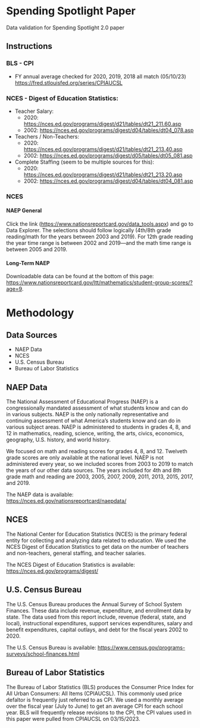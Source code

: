 # Spending Spotlight Paper
 Data validation for Spending Spotlight 2.0 paper

## Instructions

### BLS - CPI
- FY annual average checked for 2020, 2019, 2018 all match (05/10/23) https://fred.stlouisfed.org/series/CPIAUCSL

### NCES - Digest of Education Statistics:
 - Teacher Salary: 
   - 2020: https://nces.ed.gov/programs/digest/d21/tables/dt21_211.60.asp
   - 2002: https://nces.ed.gov/programs/digest/d04/tables/dt04_078.asp
 - Teachers / Non-Teachers:
   - 2020: https://nces.ed.gov/programs/digest/d21/tables/dt21_213.40.asp
   - 2002: https://nces.ed.gov/programs/digest/d05/tables/dt05_081.asp
 - Complete Staffing (seem to be multiple sources for this): 
   - 2020: https://nces.ed.gov/programs/digest/d21/tables/dt21_213.20.asp
   - 2002: https://nces.ed.gov/programs/digest/d04/tables/dt04_081.asp
### NCES
#### NAEP General
Click the link (https://www.nationsreportcard.gov/data_tools.aspx) and go to Data Explorer. The selections should follow logically (4th/8th grade reading/math for the years between 2003 and 2019). For 12th grade reading the year time range is between 2002 and 2019—and the math time range is between 2005 and 2019.

#### Long-Term NAEP
Downloadable data can be found at the bottom of this page: https://www.nationsreportcard.gov/ltt/mathematics/student-group-scores/?age=9.
 



# Methodology

## Data Sources
 - NAEP Data
 - NCES 
 - U.S. Census Bureau
 - Bureau of Labor Statistics

## NAEP Data

The National Assessment of Educational Progress (NAEP) is a congressionally mandated assessment 
of what students know and can do in various subjects. NAEP is the only nationally representative 
and continuing assessment of what America’s students know and can do in various subject areas. 
NAEP is administered to students in grades 4, 8, and 12 in mathematics, reading, science, writing, 
the arts, civics, economics, geography, U.S. history, and world history. 

We focused on math and reading scores for grades 4, 8, and 12. Twelveth grade scores are only available
at the national level. NAEP is not administered every year, so we included scores from 2003 to 2019 to 
match the years of our other data sources. The years included for 4th and 8th grade math and reading are 2003, 
2005, 2007, 2009, 2011, 2013, 2015, 2017, and 2019. 

The NAEP data is available: https://nces.ed.gov/nationsreportcard/naepdata/

## NCES

The National Center for Education Statistics (NCES) is the primary federal entity for collecting and 
analyzing data related to education. We used the NCES Digest of Education Statistics to get data on the
number of teachers and non-teachers, general staffing, and teacher salaries.

The NCES Digest of Education Statistics is available: https://nces.ed.gov/programs/digest/

## U.S. Census Bureau

The U.S. Census Bureau produces the Annual Survey of School System Finances. These data include revenue, 
expenditure, and enrollment data by state. The data used from this report include, revenue 
(federal, state, and local), instructional expenditures, support services expenditures, salary and benefit 
expenditures, capital outlays, and debt for the fiscal years 2002 to 2020.

The U.S. Census Bureau is available: https://www.census.gov/programs-surveys/school-finances.html

## Bureau of Labor Statistics

The Bureau of Labor Statistics (BLS) produces the Consumer Price Index for All Urban Consumers: All Items (CPIAUCSL).
This commonly used price defaltor is frequently just referred to as CPI. We used a monthly average over the fiscal year (July to June)
to get an average CPI for each school year. BLS will frequently release revisions to the CPI, the CPI values used in this paper
were pulled from CPIAUCSL on 03/15/2023.
